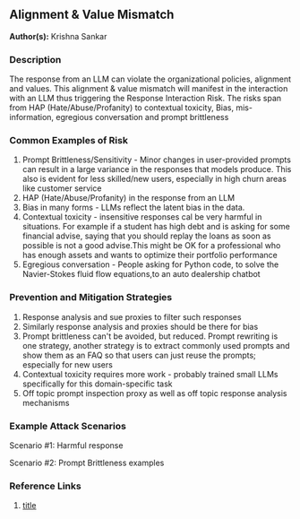 

## Alignment & Value Mismatch

**Author(s):** Krishna Sankar

### Description

The response from an LLM can violate the organizational policies, alignment and values. This alignment & value mismatch will manifest in the interaction with an LLM thus triggering the Response Interaction Risk. The risks span from HAP (Hate/Abuse/Profanity) to contextual toxicity, Bias, mis-information, egregious conversation and prompt brittleness 

### Common Examples of Risk

1. Prompt Brittleness/Sensitivity - Minor changes in user-provided prompts can result in a large variance in the responses that models produce. This also is evident for less skilled/new users, especially in high churn areas like customer service 
2. HAP (Hate/Abuse/Profanity) in the response from an LLM
3. Bias in many forms - LLMs reflect the latent bias in the data. 
4. Contextual toxicity - insensitive responses cal be very harmful in situations. For example if a student has high debt and is asking for some financial advise, saying that you should replay the loans as soon as possible is not a good advise.This might be OK for a professional who has enough assets and wants to optimize their portfolio performance
5. Egregious conversation - People asking for Python code, to solve the Navier-Stokes fluid flow equations,to an auto dealership chatbot

### Prevention and Mitigation Strategies

1. Response analysis and sue proxies to filter such responses
2. Similarly response analysis and proxies should be there for bias
3. Prompt brittleness can't be avoided, but reduced. Prompt rewriting is one strategy, another strategy is to extract commonly used prompts and show them as an FAQ so that users can just reuse the prompts; especially for new users
4. Contextual toxicity requires more work - probably trained small LLMs specifically for this domain-specific task
5. Off topic prompt inspection proxy as well as off topic response analysis mechanisms

### Example Attack Scenarios

Scenario #1: Harmful response

Scenario #2: Prompt Brittleness examples

### Reference Links

1. [title](Link)
